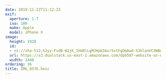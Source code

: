 ```yaml
---
date: 2019-11-22T11:12:23
exif:
  aperture: 1.7
  iso: 100
  make: Apple
  model: iPhone X
image:
  height: 1920
  id:
  - ni://sha-512;h2yy-FvdB-W2jK_1hH8lLgMJHpH3Axr5xtFgDmAwd-S3hlonVCXWBeNQJMSC1qIbZgOWamMFZ0NgWYzlZPFD5A
  url: https://s3.dualstack.us-east-1.amazonaws.com/dpb587-website-us-east-1/asset/gallery/2019-san-diego/50aaf811-5664-6b94-2be6-89ce5a2c79a8~1920.jpg
  width: 1440
ordering: 36
title: IMG_8576.heic
---
```

